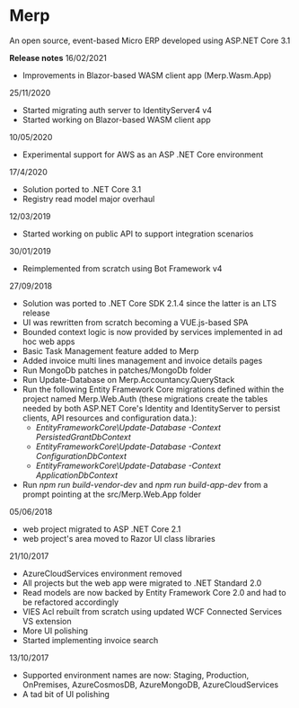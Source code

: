 # Merp

An open source, event-based Micro ERP developed using ASP.NET Core 3.1

**Release notes**
16/02/2021

- Improvements in Blazor-based WASM client app (Merp.Wasm.App)

25/11/2020

- Started migrating auth server to IdentityServer4 v4
- Started working on Blazor-based WASM client app

10/05/2020

- Experimental support for AWS as an ASP .NET Core environment

17/4/2020

- Solution ported to .NET Core 3.1
- Registry read model major overhaul

12/03/2019

- Started working on public API to support integration scenarios

30/01/2019

- Reimplemented from scratch using Bot Framework v4

27/09/2018

- Solution was ported to .NET Core SDK 2.1.4 since the latter is an LTS release
- UI was rewritten from scratch becoming a VUE.js-based SPA
- Bounded context logic is now provided by services implemented in ad hoc web apps
- Basic Task Management feature added to Merp
- Added invoice multi lines management and invoice details pages
- Run MongoDb patches in patches/MongoDb folder
- Run Update-Database on Merp.Accountancy.QueryStack
- Run the following Entity Framework Core migrations defined within the project named Merp.Web.Auth (these migrations create the tables needed by both ASP.NET Core's Identity and IdentityServer to persist clients, API resources and configuration data.):
  - *EntityFrameworkCore\Update-Database -Context PersistedGrantDbContext*
  - *EntityFrameworkCore\Update-Database -Context ConfigurationDbContext*
  - *EntityFrameworkCore\Update-Database -Context ApplicationDbContext*
- Run *npm run build-vendor-dev* and *npm run build-app-dev* from a prompt pointing at the src/Merp.Web.App folder

05/06/2018

- web project migrated to ASP .NET Core 2.1
- web project's area moved to Razor UI class libraries

21/10/2017

- AzureCloudServices environment removed
- All projects but the web app were migrated to .NET Standard 2.0
- Read models are now backed by Entity Framework Core 2.0 and had to be refactored accordingly
- VIES Acl rebuilt from scratch using updated WCF Connected Services VS extension
- More UI polishing
- Started implementing invoice search

13/10/2017

- Supported environment names are now: Staging, Production, OnPremises, AzureCosmosDB, AzureMongoDB, AzureCloudServices
- A tad bit of UI polishing
